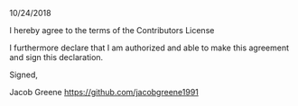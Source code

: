 10/24/2018

I hereby agree to the terms of the Contributors License

I furthermore declare that I am authorized and able to make this
agreement and sign this declaration.

Signed,

Jacob Greene
https://github.com/jacobgreene1991
